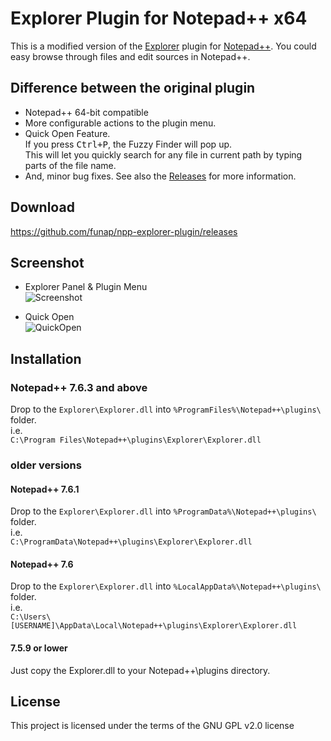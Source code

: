 # Explorer Plugin for Notepad++ x64
This is a modified version of the [Explorer] plugin for [Notepad++].
You could easy browse through files and edit sources in Notepad++.

## Difference between the original plugin
- Notepad++ 64-bit compatible
- More configurable actions to the plugin menu.
- Quick Open Feature.  
  If you press <kbd>Ctrl+P</kbd>, the Fuzzy Finder will pop up.  
  This will let you quickly search for any file in current path by typing parts of the file name.
- And, minor bug fixes. See also the [Releases] for more information.

## Download
https://github.com/funap/npp-explorer-plugin/releases

## Screenshot
- Explorer Panel & Plugin Menu  
  ![Screenshot]

- Quick Open  
  ![QuickOpen]

## Installation

### Notepad++ 7.6.3 and above
Drop to the `Explorer\Explorer.dll` into `%ProgramFiles%\Notepad++\plugins\` folder.  
i.e.  
`C:\Program Files\Notepad++\plugins\Explorer\Explorer.dll`

### older versions
#### Notepad++ 7.6.1
Drop to the `Explorer\Explorer.dll` into `%ProgramData%\Notepad++\plugins\` folder.  
i.e.  
`C:\ProgramData\Notepad++\plugins\Explorer\Explorer.dll`

#### Notepad++ 7.6
Drop to the `Explorer\Explorer.dll` into `%LocalAppData%\Notepad++\plugins\` folder.  
i.e.  
`C:\Users\[USERNAME]\AppData\Local\Notepad++\plugins\Explorer\Explorer.dll`

#### 7.5.9 or lower
Just copy the Explorer.dll to your Notepad++\plugins directory.

## License
This project is licensed under the terms of the GNU GPL v2.0 license

[Explorer]: http://sourceforge.net/projects/npp-plugins/files/Explorer/
[Notepad++]: http://notepad-plus-plus.org/
[Screenshot]: https://raw.githubusercontent.com/funap/npp-explorer-plugin/master/.github/screenshot.png "Screenshot"
[QuickOpen]: https://raw.githubusercontent.com/funap/npp-explorer-plugin/master/.github/quickopen.gif "Screenshot"
[releases]: https://github.com/funap/npp-explorer-plugin/releases